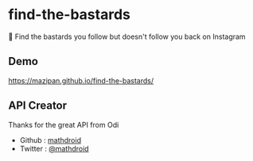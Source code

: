 # find-the-bastards
👊 Find the bastards you follow but doesn't follow you back on Instagram

## Demo

https://mazipan.github.io/find-the-bastards/

## API Creator

Thanks for the great API from Odi 
+ Github : [mathdroid](https://github.com/mathdroid)
+ Twitter : [@mathdroid](https://twitter.com/mathdroid)